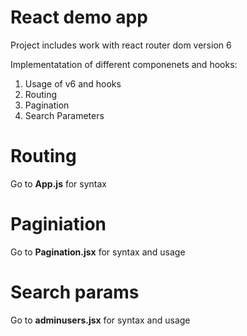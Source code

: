 # React demo app
Project includes work with react router dom version 6

Implementatation of different componenets and hooks:

1. Usage of v6 and hooks
2. Routing
3. Pagination 
4. Search Parameters 

# Routing 
Go to **App.js** for syntax

# Paginiation 
Go to **Pagination.jsx** for syntax and usage 

# Search params 
Go to **adminusers.jsx** for syntax and usage 
